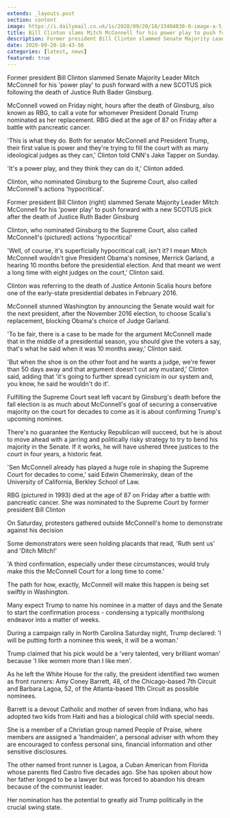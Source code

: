 ```yaml
---
extends: _layouts.post
section: content
image: https://i.dailymail.co.uk/1s/2020/09/20/18/33404830-0-image-a-5_1600621839092.jpg 
title: Bill Clinton slams Mitch McConnell for his power play to push forward with a new SCOTUS pick 
description: Former president Bill Clinton slammed Senate Majority Leader Mitch McConnell for his power play to push forward with a new SCOTUS pick after the death of Justice Ruth Bader Ginsburg. 
date: 2020-09-20-18-43-56 
categories: [latest, news] 
featured: true 
--- 
```

Former president Bill Clinton slammed Senate Majority Leader Mitch McConnell for his 'power play' to push forward with a new SCOTUS pick following the death of Justice Ruth Bader Ginsburg.

McConnell vowed on Friday night, hours after the death of Ginsburg, also known as RBG, to call a vote for whomever President Donald Trump nominated as her replacement. RBG died at the age of 87 on Friday after a battle with pancreatic cancer.  

'This is what they do. Both for senator McConnell and President Trump, their first value is power and they're trying to fill the court with as many ideological judges as they can,' Clinton told CNN's Jake Tapper on Sunday.

'It's a power play, and they think they can do it,' Clinton added. 

Clinton, who nominated Ginsburg to the Supreme Court, also called McConnell's actions 'hypocritical'.

Former president Bill Clinton (right) slammed Senate Majority Leader Mitch McConnell for his 'power play' to push forward with a new SCOTUS pick after the death of Justice Ruth Bader Ginsburg

Clinton, who nominated Ginsburg to the Supreme Court, also called McConnell's (pictured) actions 'hypocritical'

'Well, of course, it's superficially hypocritical call, isn't it? I mean Mitch McConnell wouldn't give President Obama's nominee, Merrick Garland, a hearing 10 months before the presidential election. And that meant we went a long time with eight judges on the court,' Clinton said. 

Clinton was referring to the death of Justice Antonin Scalia hours before one of the early-state presidential debates in February 2016.

McConnell stunned Washington by announcing the Senate would wait for the next president, after the November 2016 election, to choose Scalia's replacement, blocking Obama's choice of Judge Garland.  

'To be fair, there is a case to be made for the argument McConnell made that in the middle of a presidential season, you should give the voters a say, that's what he said when it was 10 months away,' Clinton said. 

'But when the shoe is on the other foot and he wants a judge, we're fewer than 50 days away and that argument doesn't cut any mustard,' Clinton said, adding that 'it's going to further spread cynicism in our system and, you know, he said he wouldn't do it'. 

Fulfilling the Supreme Court seat left vacant by Ginsburg's death before the fall election is as much about McConnell's goal of securing a conservative majority on the court for decades to come as it is about confirming Trump's upcoming nominee.

There's no guarantee the Kentucky Republican will succeed, but he is about to move ahead with a jarring and politically risky strategy to try to bend his majority in the Senate. If it works, he will have ushered three justices to the court in four years, a historic feat. 

'Sen McConnell already has played a huge role in shaping the Supreme Court for decades to come,' said Edwin Chemerinsky, dean of the University of California, Berkley School of Law.

RBG (pictured in 1993) died at the age of 87 on Friday after a battle with pancreatic cancer. She was nominated to the Supreme Court by former president Bill Clinton 

On Saturday, protesters gathered outside McConnell's home to demonstrate against his decision  

Some demonstrators were seen holding placards that read, 'Ruth sent us' and 'Ditch Mitch!'

'A third confirmation, especially under these circumstances, would truly make this the McConnell Court for a long time to come.'

The path for how, exactly, McConnell will make this happen is being set swiftly in Washington. 

Many expect Trump to name his nominee in a matter of days and the Senate to start the confirmation process - condensing a typically monthslong endeavor into a matter of weeks.

During a campaign rally in North Carolina Saturday night, Trump declared: 'I will be putting forth a nominee this week, it will be a woman.'

Trump claimed that his pick would be a 'very talented, very brilliant woman' because 'I like women more than I like men'.

As he left the White House for the rally, the president identified two women as front runners: Amy Coney Barrett, 48, of the Chicago-based 7th Circuit and Barbara Lagoa, 52, of the Atlanta-based 11th Circuit as possible nominees.

Barrett is a devout Catholic and mother of seven from Indiana, who has adopted two kids from Haiti and has a biological child with special needs.

She is a member of a Christian group named People of Praise, where members are assigned a 'handmaiden', a personal adviser with whom they are encouraged to confess personal sins, financial information and other sensitive disclosures.

The other named front runner is Lagoa, a Cuban American from Florida whose parents fled Castro five decades ago. She has spoken about how her father longed to be a lawyer but was forced to abandon his dream because of the communist leader.

Her nomination has the potential to greatly aid Trump politically in the crucial swing state.

